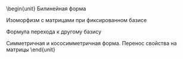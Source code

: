 \begin{unit}
Билинейная форма

Изоморфизм с матрицами при фиксированном базисе

Формула перехода к другому базису

Симметричная и кососимметричная форма. Перенос свойства на матрицы
\end{unit}

